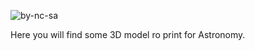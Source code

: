 ![by-nc-sa](https://i.creativecommons.org/l/by-nc-sa/4.0/88x31.png)

Here you will find some 3D model ro print for Astronomy.


